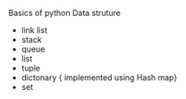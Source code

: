 Basics of python Data struture
* link list
* stack
* queue
* list
* tuple
* dictonary { implemented using Hash map}
* set
   
